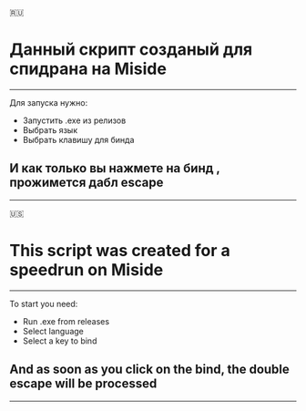 🇷🇺
# Данный скрипт созданый для спидрана на Miside
---
Для запуска нужно:
* Запустить .exe из релизов
* Выбрать язык
* Выбрать клавишу для бинда
## И как только вы нажмете на бинд , прожимется дабл escape 
---




🇺🇸
# This script was created for a speedrun on Miside
---
To start you need:
* Run .exe from releases
* Select language
* Select a key to bind
## And as soon as you click on the bind, the double escape will be processed 
---
